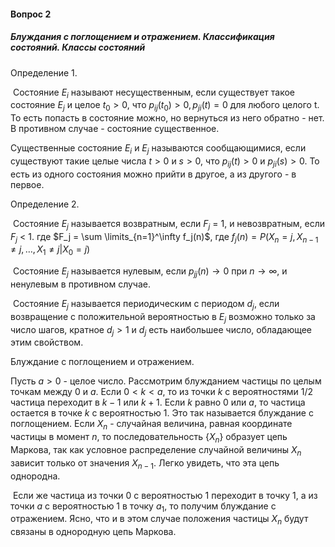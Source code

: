 #### Вопрос 2

##### Блуждания с поглощением и отражением. Классификация состояний. Классы состояний

Определение 1.

​	Состояние $E_i$ называют несущественным, если существует такое состояние $E_j$ и целое $t_0 > 0$, что $p_{ij}(t_0) > 0, p_{ji}(t) = 0$ для любого целого t. То есть попасть в состояние можно, но вернуться из него обратно - нет. В противном случае - состояние существенное.

Существенные состояние $E_i$ и $E_j$ называются сообщающимися, если существуют такие целые числа $t>0$ и $s > 0$, что $p_{ij}(t) > 0$ и $p_{ji}(s) > 0$. То есть из одного состояния можно прийти в другое, а из другого - в первое.

Определение 2.

​	Состояние $E_j$ называется возвратным, если $F_j$ = 1, и невозвратным, если $F_j$ < 1. где $F_j = \sum \limits_{n=1}^\infty f_j(n)$, где $f_j(n) = P(X_n=j,X_{n-1} \neq j,\ldots,X_1 \neq j|X_0=j)$  

​	Состояние $E_j$ называется нулевым, если $p_{jj}(n) \rightarrow 0$ при $n \rightarrow \infty$, и ненулевым в противном случае.

​	Состояние $E_j$ называется периодическим с периодом $d_j$, если возвращение с положительной вероятностью в $E_j$ возможно только за число шагов, кратное $d_j > 1$ и $d_j$ есть наибольшее число, обладающее этим свойством.

Блуждание с поглощением и отражением.

Пусть $a > 0$ - целое число. Рассмотрим блужданием частицы по целым точкам между 0 и $а$. Если $0 < k < a$, то из точки $k$ с вероятностями 1/2 частица переходит в $k-1$ или $k+1$. Если $k$ равно 0 или $a$, то частица остается в точке $k$ с вероятностью 1. Это так называется блуждание с поглощением. Если $X_n$ - случайная величина, равная координате частицы в момент $n$, то последовательность {$X_n$} образует цепь Маркова, так как условное распределение случайной величины $X_n$ зависит только от значения $X_{n-1}$. Легко увидеть, что эта цепь однородна.

​	Если же частица из точки 0 с вероятностью 1 переходит в точку 1, а из точки $a$ с вероятностью 1 в точку $a_1$, то получим блуждание с отражением. Ясно, что и в этом случае положения частицы $X_n$ будут связаны в однородную цепь Маркова.  


